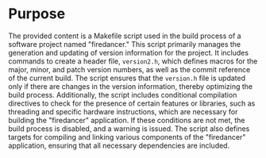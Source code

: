 # Purpose
The provided content is a Makefile script used in the build process of a software project named "firedancer." This script primarily manages the generation and updating of version information for the project. It includes commands to create a header file, `version2.h`, which defines macros for the major, minor, and patch version numbers, as well as the commit reference of the current build. The script ensures that the `version.h` file is updated only if there are changes in the version information, thereby optimizing the build process. Additionally, the script includes conditional compilation directives to check for the presence of certain features or libraries, such as threading and specific hardware instructions, which are necessary for building the "firedancer" application. If these conditions are not met, the build process is disabled, and a warning is issued. The script also defines targets for compiling and linking various components of the "firedancer" application, ensuring that all necessary dependencies are included.
